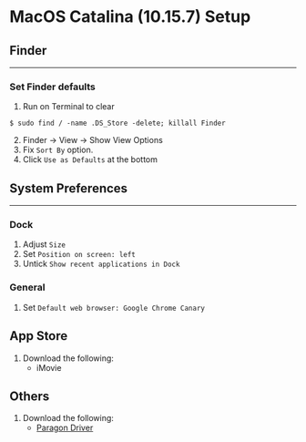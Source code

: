 # MacOS Catalina (10.15.7) Setup

## Finder
---
### Set Finder defaults
1. Run on Terminal to clear
```
$ sudo find / -name .DS_Store -delete; killall Finder
```
2. Finder -> View -> Show View Options
3. Fix `Sort By` option.
4. Click `Use as Defaults` at the bottom

## System Preferences
---
### Dock
1. Adjust `Size`
2. Set `Position on screen: left`
3. Untick `Show recent applications in Dock`

### General
1. Set `Default web browser: Google Chrome Canary`

## App Store
1. Download the following:
   - iMovie

## Others
1. Download the following:
   - [Paragon Driver](https://www.seagate.com/as/en/support/software/paragon/)